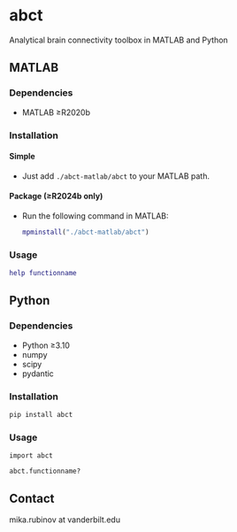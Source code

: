 # abct

Analytical brain connectivity toolbox in MATLAB and Python

## MATLAB

### Dependencies
- MATLAB ≥R2020b

### Installation

#### Simple
- Just add `./abct-matlab/abct` to your MATLAB path.

#### Package (≥R2024b only)
- Run the following command in MATLAB:
  ```matlab
  mpminstall("./abct-matlab/abct")
  ```

### Usage

```matlab
help functionname
```

## Python

### Dependencies
- Python ≥3.10
- numpy
- scipy
- pydantic

### Installation

```bash
pip install abct
```

### Usage

```ipython
import abct

abct.functionname?
```

## Contact

mika.rubinov at vanderbilt.edu

